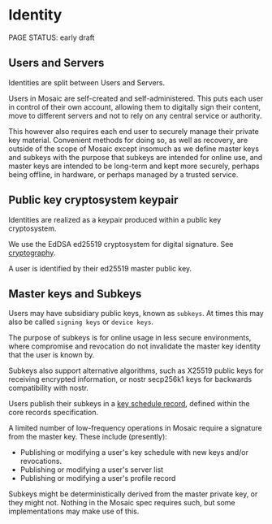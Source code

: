# Identity

<status>PAGE STATUS: early draft</status>

## Users and Servers

Identities are split between Users and Servers.

Users in Mosaic are self-created and self-administered. This puts each user in
control of their own account, allowing them to digitally sign their content,
move to different servers and not to rely on any central service or authority.

This however also requires each end user to securely manage their private key
material. Convenient methods for doing so, as well as recovery, are outside of
the scope of Mosaic except insomuch as we define master keys and subkeys with
the purpose that subkeys are intended for online use, and master keys are
intended to be long-term and kept more securely, perhaps being offline, in
hardware, or perhaps managed by a trusted service.

## Public key cryptosystem keypair

Identities are realized as a keypair produced within a public key cryptosystem.

We use the EdDSA ed25519 cryptosystem for digital signature.
See [cryptography](cryptography.md).

A user is identified by their ed25519 master public key.

## Master keys and Subkeys

Users may have subsidiary public keys, known as `subkeys`. At times this may
also be called `signing keys` or `device keys`.

The purpose of subkeys is for online usage in less secure environments, where
compromise and revocation do not invalidate the master key identity that the
user is known by.

Subkeys also support alternative algorithms, such as X25519 public keys for
receiving encrypted information, or nostr secp256k1 keys for backwards
compatibility with nostr.

Users publish their subkeys in a [key schedule record](keyschedule.md), defined
within the core records specification.

A limited number of low-frequency operations in Mosaic require a signature from
the master key. These include (presently):

* Publishing or modifying a user's key schedule with new keys and/or revocations.
* Publishing or modifying a user's server list
* Publishing or modifying a user's profile record

Subkeys might be deterministically derived from the master private key, or they
might not. Nothing in the Mosaic spec requires such, but some implementations
may make use of this.
